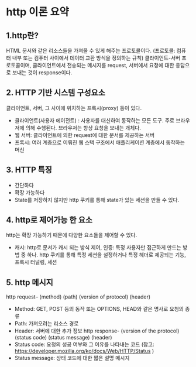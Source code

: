 http 이론 요약
===============

## 1.http란? 
HTML 문서와 같은 리소스들을 가져올 수 있게 해주는 프로토콜이다.
(프로토콜: 컴퓨터 내부 또는 컴퓨터 사이에서 데이터 교환 방식을 정의하는 규칙)
클라이언트-서버 프로토콜이며, 클라이언트에서 전송되는 메시지를 request, 서버에서 요청에 대한 응답으로 보내는 것이 response이다.

## 2. HTTP 기반 시스템 구성요소
클라이언트, 서버, 그 사이에 위치하는 프록시(proxy) 등이 있다.
-	클라이언트(사용자 에이전트) : 사용자를 대신하여 동작하는 모든 도구. 주로 브라우저에 의해 수행된다. 브라우저는 항상 요청을 보내는 개체다.
-	웹 서버: 클라이언트에 의한 request에 대한 문서를 제공하는 서버
-	프록시: 여러 계층으로 이뤄진 웹 스택 구조에서 애플리케이션 계층에서 동작하는 머신

## 3. HTTP 특징
-	간단하다
-	확장 가능하다
-	State를 저장하지 않지만 http 쿠키를 통해 state가 있는 세션을 만들 수 있다.

## 4. http로 제어가능 한 요소
http는 확장 가능하기 때문에 다양한 요소들을 제어할 수 있다.
-	캐시: http로 문서가 캐시 되는 방식 제어, 인증: 특정 사용자만 접근하게 만드는 방법 중 하나. http 쿠키를 통해 특정 세션을 설정하거나 특정 헤더로 제공되는 기능, 프록시 터널링, 세션

## 5. http 메시지
http request– (method) (path) (version of protocol) 
	       (header)
-	Method: GET, POST 등의 동작 또는 OPTIONS, HEAD와 같은 명사로 요청의 종류
-	Path: 가져오려는 리소스 경로
-	Header: 서버에 대한 추가 정보
http response- (version of the protocol) (status code) (status message)
	      (header)
-	Status code: 요청의 성공 여부와 그 이유를 나타내는 코드
(참고: https://developer.mozilla.org/ko/docs/Web/HTTP/Status )
-	Status message: 상태 코드에 대한 짧은 설명 메시지
